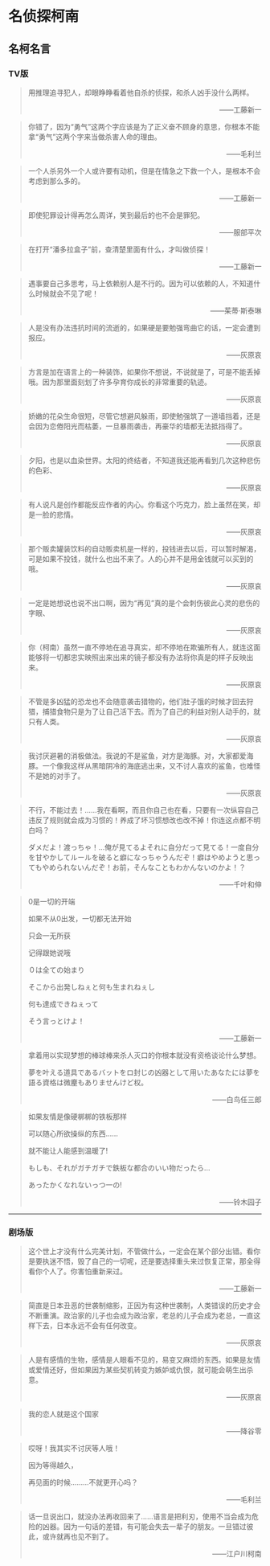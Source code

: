 # 名侦探柯南

## 名柯名言

### TV版

> 用推理追寻犯人，却眼睁睁看着他自杀的侦探，和杀人凶手没什么两样。
>
> <p align="right">——工藤新一</p>

> 你错了，因为“勇气”这两个字应该是为了正义奋不顾身的意思，你根本不能拿“勇气”这两个字来当做杀害人命的理由。
>
> <p align="right">——毛利兰</p>

> 一个人杀另外一个人或许要有动机，但是在情急之下救一个人，是根本不会考虑到那么多的。
>
> <p align="right">——工藤新一</p>

> 即使犯罪设计得再怎么周详，笑到最后的也不会是罪犯。
>
> <p align="right"> ——服部平次</p>

> 在打开“潘多拉盒子”前，查清楚里面有什么，才叫做侦探！ 
>
> <p align="right">——工藤新一</p>

> 遇事要自己多思考，马上依赖别人是不行的。因为可以依赖的人，不知道什么时候就会不见了呢！
>
> <p align="right">——茱蒂·斯泰琳</p>

> 人是没有办法违抗时间的流逝的，如果硬是要勉强弯曲它的话，一定会遭到报应。
>
> <p align="right">——灰原哀</p>

> 方言是加在语言上的一种装饰，如果你不想说，不说就是了，可是不能丢掉哦。因为那里面刻划了许多孕育你成长的非常重要的轨迹。
>
> <p align="right">——灰原哀</p>

> 娇嫩的花朵生命很短，尽管它想避风躲雨，即使勉强筑了一道墙挡着，还是会因为恋倦阳光而枯萎，一旦暴雨袭击，再豪华的墙都无法抵挡得了。
>
> <p align="right">——灰原哀</p>

> 夕阳，也是以血染世界。太阳的终结者，不知道我还能再看到几次这种悲伤的色彩、
>
> <p align="right">——灰原哀</p>

> 有人说凡是创作都能反应作者的内心。你看这个巧克力，脸上虽然在笑，却是一脸的悲情。
>
> <p align="right">——灰原哀</p>

> 那个贩卖罐装饮料的自动贩卖机是一样的，投钱进去以后，可以暂时解渴，可是如果不投钱，就什么也出不来了。人的心并不是用金钱就可以买到的哦。
>
> <p align="right">——灰原哀</p>

> 一定是她想说也说不出口啊，因为“再见”真的是个会刺伤彼此心灵的悲伤的字眼、
>
> <p align="right">——灰原哀</p>

> 你（柯南）虽然一直不停地在追寻真实，却不停地在欺骗所有人，就连这面能够将一切都忠实映照出来出来的镜子都没有办法将你真是的样子反映出来。
>
> <p align="right">——灰原哀</p>

> 不管是多凶猛的恐龙也不会随意袭击猎物的，他们肚子饿的时候才回去狩猎，捕猎食物只是为了让自己活下去。而为了自己的利益对别人动手的，就只有人类。
>
> <p align="right">——灰原哀</p>

> 我讨厌避暑的消极做法。我说的不是鲨鱼，对方是海豚。对，大家都爱海豚。一个像我这样从黑暗阴冷的海底逃出来，又不讨人喜欢的鲨鱼，也难怪不是她的对手了。
>
> <p align="right">——灰原哀</p>

> 不行，不能过去！……我在看啊，而且你自己也在看，只要有一次纵容自己违反了规则就会成为习惯的！养成了坏习惯想改也改不掉！你连这点都不明白吗？
>
> ダメだよ！渡っちゃ！…俺が見てるよそれに自分だって見てる！一度自分を甘やかしてルールを破ると癖になっちゃうんだぞ！癖はやめようと思ってもやめられないんだぞ！お前，そんなこともわかんないのかよ！？
>
> <p align="right">——千叶和伸</p>

> 0是一切的开端
>
> 如果不从0出发，一切都无法开始
>
> 只会一无所获
>
> 记得跟她说哦
>
> ０は全ての始まり
>
> そこから出発しねぇと何も生まれねぇし
>
> 何も達成できねぇって
>
> そう言っとけよ！
>
> <p align="right">——工藤新一</p>

> 拿着用以实现梦想的棒球棒来杀人灭口的你根本就没有资格谈论什么梦想。
>
> 夢を叶える道具であるバットをロ封じの凶器として用いたあなたには夢を語る資格は微麈もありませんけど权。
>
> <p align="right">——白鸟任三郎</p>

> 如果友情是像硬梆梆的铁板那样
>
> 可以随心所欲操纵的东西……
>
> 就不能让人能感到温暖了!
>
> もしも、それがガチガチで鉄板な都合のいい物だったら…
>
> あったかくなれないっつ一の!
>
> <p align="right">——铃木园子</p>

***

 ### 剧场版

> 这个世上才没有什么完美计划，不管做什么，一定会在某个部分出错。看你是要执迷不悟，毁了自己的一切呢，还是要选择重头来过恢复正常，那全得看你个人了。你害怕重新来过。
>
> <p align="right">——工藤新一</p>

> 简直是日本丑恶的世袭制缩影，正因为有这种世袭制，人类错误的历史才会不断重演。政治家的儿子也会成为政治家，老总的儿子会成为老总，一直这样下去，日本永远不会有任何改变。
>
> <p align="right">——灰原哀</p>

> 人是有感情的生物，感情是人眼看不见的，易变又麻烦的东西。如果是友情或爱情还好，但如果因为某些契机转变为嫉妒或仇恨，就可能会萌生出杀意。
>
> <p align="right">——灰原哀</p>

> 我的恋人就是这个国家
>
> <p align="right">——降谷零</p>

> 哎呀！我其实不讨厌等人哦！
>
> 因为等得越久，
>
> 再见面的时候………不就更开心吗？
>
> <p align="right">——毛利兰</p>

> 话一旦说出口，就没办法再收回来了……语言是把利刃，使用不当会成为危险的凶器。因为一句话的差错，有可能会失去一辈子的朋友。一旦错过彼此，或许就再也见不到了。
>
> <p align="right">——江户川柯南</p>

